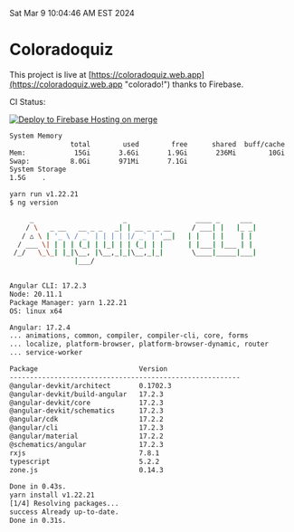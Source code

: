 Sat Mar  9 10:04:46 AM EST 2024

# Coloradoquiz


This project is live at [https://coloradoquiz.web.app](https://coloradoquiz.web.app "colorado!") thanks to Firebase.

CI Status: 

[![Deploy to Firebase Hosting on merge](https://github.com/teamkushal/coloradoquiz/actions/workflows/firebase-hosting-merge.yml/badge.svg)](https://github.com/teamkushal/coloradoquiz/actions/workflows/firebase-hosting-merge.yml)

```bash
System Memory
               total        used        free      shared  buff/cache   available
Mem:            15Gi       3.6Gi       1.9Gi       236Mi        10Gi        11Gi
Swap:          8.0Gi       971Mi       7.1Gi
System Storage
1.5G	.
```
```bash
yarn run v1.22.21
$ ng version

     _                      _                 ____ _     ___
    / \   _ __   __ _ _   _| | __ _ _ __     / ___| |   |_ _|
   / △ \ | '_ \ / _` | | | | |/ _` | '__|   | |   | |    | |
  / ___ \| | | | (_| | |_| | | (_| | |      | |___| |___ | |
 /_/   \_\_| |_|\__, |\__,_|_|\__,_|_|       \____|_____|___|
                |___/
    

Angular CLI: 17.2.3
Node: 20.11.1
Package Manager: yarn 1.22.21
OS: linux x64

Angular: 17.2.4
... animations, common, compiler, compiler-cli, core, forms
... localize, platform-browser, platform-browser-dynamic, router
... service-worker

Package                         Version
---------------------------------------------------------
@angular-devkit/architect       0.1702.3
@angular-devkit/build-angular   17.2.3
@angular-devkit/core            17.2.3
@angular-devkit/schematics      17.2.3
@angular/cdk                    17.2.2
@angular/cli                    17.2.3
@angular/material               17.2.2
@schematics/angular             17.2.3
rxjs                            7.8.1
typescript                      5.2.2
zone.js                         0.14.3
    
Done in 0.43s.
yarn install v1.22.21
[1/4] Resolving packages...
success Already up-to-date.
Done in 0.31s.
```
